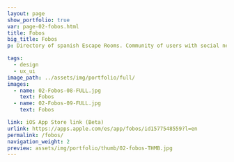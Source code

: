 ```yaml
---
layout: page
show_portfolio: true
var: page-02-fobos.html
title: Fobos
big_title: Fobos
p: Directory of spanish Escape Rooms. Community of users with social network, team management, tournaments... 

tags:
  - design
  - ux_ui
image_path: ../assets/img/portfolio/full/
images:
  - name: 02-Fobos-08-FULL.jpg
    text: Fobos
  - name: 02-Fobos-09-FULL.jpg
    text: Fobos

link: iOS App Store link (Beta)
urlink: https://apps.apple.com/es/app/fobos/id1577548559?l=en
permalink: /fobos/
navigation_weight: 2
preview: assets/img/portfolio/thumb/02-fobos-THMB.jpg
---
```

